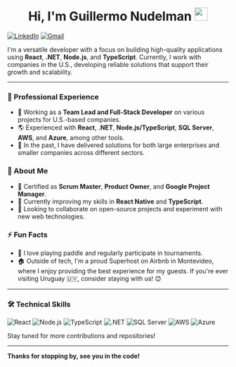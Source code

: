<!--
**GuillermoNudelman/GuillermoNudelman** is a ✨ _special_ ✨ repository because its `README.md` (this file) appears on your GitHub profile.
-->

<h1 align="center">Hi, I'm Guillermo Nudelman <img width="30px" src="https://raw.githubusercontent.com/iampavangandhi/iampavangandhi/master/gifs/Hi.gif"></h1>

[![LinkedIn](https://img.shields.io/badge/LinkedIn-0077B5?style=flat-square&logo=linkedin&logoColor=white)](https://www.linkedin.com/in/guillermo-nudelman/)
[![Gmail](https://img.shields.io/badge/Email-D14836?style=flat-square&logo=gmail&logoColor=white)](mailto:nudelman.guillermo@gmail.com)

I'm a versatile developer with a focus on building high-quality applications using **React**, **.NET**, **Node.js**, and **TypeScript**. Currently, I work with companies in the U.S., developing reliable solutions that support their growth and scalability.

---

### 💼 Professional Experience
- 🔭 Working as a **Team Lead and Full-Stack Developer** on various projects for U.S.-based companies.
- 🌎 Experienced with **React**, **.NET**, **Node.js/TypeScript**, **SQL Server**, **AWS**, and **Azure**, among other tools.
- 🎯 In the past, I have delivered solutions for both large enterprises and smaller companies across different sectors.

### 🚀 About Me
- 📜 Certified as **Scrum Master**, **Product Owner**, and **Google Project Manager**.
- 🌱 Currently improving my skills in **React Native** and **TypeScript**.
- 👯 Looking to collaborate on open-source projects and experiment with new web technologies.

### ⚡ Fun Facts
- 🎾 I love playing paddle and regularly participate in tournaments.
- 🏠 Outside of tech, I'm a proud Superhost on Airbnb in Montevideo, where I enjoy providing the best experience for my guests. If you're ever visiting Uruguay 🇺🇾, consider staying with us! 😊

---

### 🛠️ Technical Skills
![React](https://img.shields.io/badge/React-61DAFB?style=flat-square&logo=react&logoColor=white)
![Node.js](https://img.shields.io/badge/Node.js-339933?style=flat-square&logo=nodedotjs&logoColor=white)
![TypeScript](https://img.shields.io/badge/TypeScript-007ACC?style=flat-square&logo=typescript&logoColor=white)
![.NET](https://img.shields.io/badge/.NET-512BD4?style=flat-square&logo=dotnet&logoColor=white)
![SQL Server](https://img.shields.io/badge/SQL%20Server-CC2927?style=flat-square&logo=microsoft-sql-server&logoColor=white)
![AWS](https://img.shields.io/badge/AWS-232F3E?style=flat-square&logo=amazon-aws&logoColor=white)
![Azure](https://img.shields.io/badge/Azure-0089D6?style=flat-square&logo=microsoft-azure&logoColor=white)


<!--

### Github stats:

[![](https://github-readme-stats.vercel.app/api?username=guillermonudelman&show_icons=true&theme=tokyonight&hide_border=true&locale=en)](https://github.com/guillermonudelman)
[![](https://github-readme-streak-stats.herokuapp.com/?user=guillermonudelman&theme=material-palenight)](https://github.com/guillermonudelman)
-->
Stay tuned for more contributions and repositories!

---

**Thanks for stopping by, see you in the code!**
